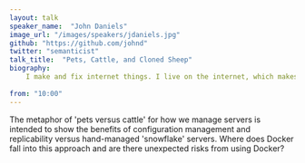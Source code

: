```yaml
---
layout: talk
speaker_name:  "John Daniels"
image_url: "/images/speakers/jdaniels.jpg"
github: "https://github.com/johnd"
twitter: "semanticist"
talk_title:  "Pets, Cattle, and Cloned Sheep"
biography:
    I make and fix internet things. I live on the internet, which makes for a short commute.
  
from: "10:00"
---
```


The metaphor of 'pets versus cattle' for how we manage servers is intended to show the benefits of configuration management and replicability versus hand-managed 'snowflake' servers. Where does Docker fall into this approach and are there unexpected risks from using Docker? 
